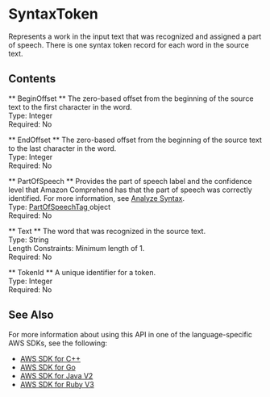 # SyntaxToken<a name="API_SyntaxToken"></a>

Represents a work in the input text that was recognized and assigned a part of speech\. There is one syntax token record for each word in the source text\.

## Contents<a name="API_SyntaxToken_Contents"></a>

 ** BeginOffset **   <a name="comprehend-Type-SyntaxToken-BeginOffset"></a>
The zero\-based offset from the beginning of the source text to the first character in the word\.  
Type: Integer  
Required: No

 ** EndOffset **   <a name="comprehend-Type-SyntaxToken-EndOffset"></a>
The zero\-based offset from the beginning of the source text to the last character in the word\.  
Type: Integer  
Required: No

 ** PartOfSpeech **   <a name="comprehend-Type-SyntaxToken-PartOfSpeech"></a>
Provides the part of speech label and the confidence level that Amazon Comprehend has that the part of speech was correctly identified\. For more information, see [Analyze Syntax](how-syntax.md)\.  
Type: [ PartOfSpeechTag ](API_PartOfSpeechTag.md) object  
Required: No

 ** Text **   <a name="comprehend-Type-SyntaxToken-Text"></a>
The word that was recognized in the source text\.  
Type: String  
Length Constraints: Minimum length of 1\.  
Required: No

 ** TokenId **   <a name="comprehend-Type-SyntaxToken-TokenId"></a>
A unique identifier for a token\.  
Type: Integer  
Required: No

## See Also<a name="API_SyntaxToken_SeeAlso"></a>

For more information about using this API in one of the language\-specific AWS SDKs, see the following:
+  [ AWS SDK for C\+\+](https://docs.aws.amazon.com/goto/SdkForCpp/comprehend-2017-11-27/SyntaxToken) 
+  [ AWS SDK for Go](https://docs.aws.amazon.com/goto/SdkForGoV1/comprehend-2017-11-27/SyntaxToken) 
+  [ AWS SDK for Java V2](https://docs.aws.amazon.com/goto/SdkForJavaV2/comprehend-2017-11-27/SyntaxToken) 
+  [ AWS SDK for Ruby V3](https://docs.aws.amazon.com/goto/SdkForRubyV3/comprehend-2017-11-27/SyntaxToken) 